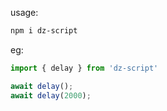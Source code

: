 usage: 

```bash
npm i dz-script
```

eg: 
```javascript
import { delay } from 'dz-script'

await delay();
await delay(2000);

```
